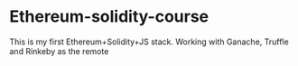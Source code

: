 # Ethereum-solidity-course
This is my first Ethereum+Solidity+JS stack. Working with Ganache, Truffle and Rinkeby as the remote 
